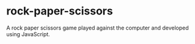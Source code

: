 # rock-paper-scissors
A rock paper scissors game played against the computer and developed using JavaScript.